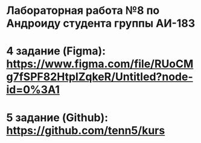 # Лабораторная работа №8 по Андроиду студента группы АИ-183
# 4 задание (Figma): https://www.figma.com/file/RUoCMg7fSPF82HtpIZqkeR/Untitled?node-id=0%3A1
# 5 задание (Github): https://github.com/tenn5/kurs
